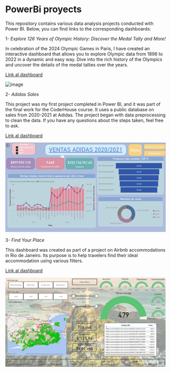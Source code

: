 # PowerBi proyects

This repository contains various data analysis projects conducted with Power BI. Below, you can find links to the corresponding dashboards:

1- *Explore 126 Years of Olympic History: Discover the Medal Tally and More!*

In celebration of the 2024 Olympic Games in Paris, I have created an interactive dashboard that allows you to explore Olympic data from 1896 to 2022 in a dynamic and easy way. Dive into the rich history of the Olympics and uncover the details of the medal tallies over the years.

[Link al dashboard](https://app.powerbi.com/view?r=eyJrIjoiNDk3Yjc1OGEtZDk2My00MGUzLTliNmUtYTY1YzQ5NmQ5YjI1IiwidCI6IjhhZWJkZGI2LTM0MTgtNDNhMS1hMjU1LWI5NjQxODZlY2M2NCIsImMiOjl9)

![image](https://github.com/user-attachments/assets/73377b6d-2781-484c-bdd7-62485b93856a)


2- *Adidas Sales*

This project was my first project completed in Power BI, and it was part of the final work for the CoderHouse course. It uses a public database on sales from 2020-2021 at Adidas. The project began with data preprocessing to clean the data. If you have any questions about the steps taken, feel free to ask.

[Link al dashboard](https://app.powerbi.com/view?r=eyJrIjoiZTZiMDYwMDctNTIyMS00NDM1LWJkZTQtYjUyMWNiODVlMTZjIiwidCI6IjhhZWJkZGI2LTM0MTgtNDNhMS1hMjU1LWI5NjQxODZlY2M2NCIsImMiOjl9)


![AdidasSales](images/ADIDAS.png)

3- *Find Your Place*

This dashboard was created as part of a project on Airbnb accommodations in Rio de Janeiro. Its purpose is to help travelers find their ideal accommodation using various filters.

[Link al dashboard](https://app.powerbi.com/view?r=eyJrIjoiN2YzOWE0OTAtNjA0Mi00YzAxLWJkMzgtNGViNTRlOWExNjc2IiwidCI6IjhhZWJkZGI2LTM0MTgtNDNhMS1hMjU1LWI5NjQxODZlY2M2NCIsImMiOjl9)


![Find](images/find.png)
